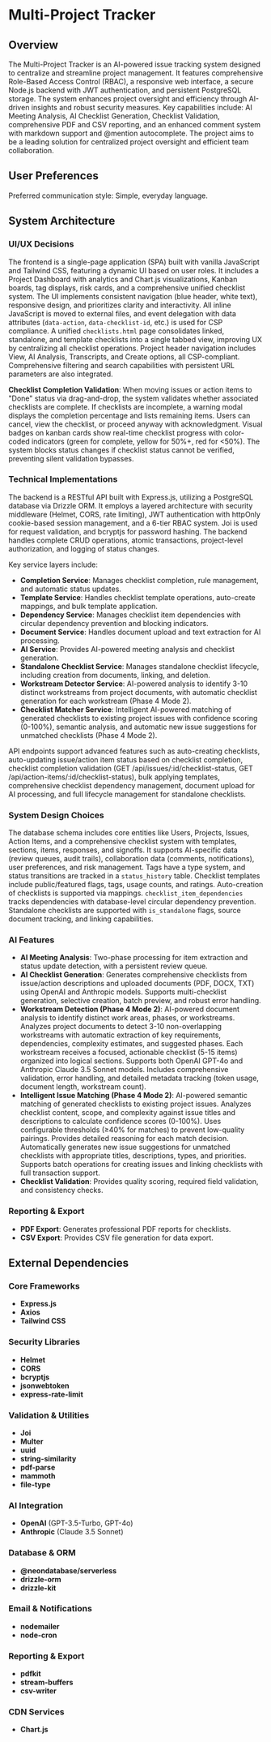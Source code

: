# Multi-Project Tracker

## Overview
The Multi-Project Tracker is an AI-powered issue tracking system designed to centralize and streamline project management. It features comprehensive Role-Based Access Control (RBAC), a responsive web interface, a secure Node.js backend with JWT authentication, and persistent PostgreSQL storage. The system enhances project oversight and efficiency through AI-driven insights and robust security measures. Key capabilities include: AI Meeting Analysis, AI Checklist Generation, Checklist Validation, comprehensive PDF and CSV reporting, and an enhanced comment system with markdown support and @mention autocomplete. The project aims to be a leading solution for centralized project oversight and efficient team collaboration.

## User Preferences
Preferred communication style: Simple, everyday language.

## System Architecture

### UI/UX Decisions
The frontend is a single-page application (SPA) built with vanilla JavaScript and Tailwind CSS, featuring a dynamic UI based on user roles. It includes a Project Dashboard with analytics and Chart.js visualizations, Kanban boards, tag displays, risk cards, and a comprehensive unified checklist system. The UI implements consistent navigation (blue header, white text), responsive design, and prioritizes clarity and interactivity. All inline JavaScript is moved to external files, and event delegation with data attributes (`data-action`, `data-checklist-id`, etc.) is used for CSP compliance. A unified `checklists.html` page consolidates linked, standalone, and template checklists into a single tabbed view, improving UX by centralizing all checklist operations. Project header navigation includes View, AI Analysis, Transcripts, and Create options, all CSP-compliant. Comprehensive filtering and search capabilities with persistent URL parameters are also integrated.

**Checklist Completion Validation**: When moving issues or action items to "Done" status via drag-and-drop, the system validates whether associated checklists are complete. If checklists are incomplete, a warning modal displays the completion percentage and lists remaining items. Users can cancel, view the checklist, or proceed anyway with acknowledgment. Visual badges on kanban cards show real-time checklist progress with color-coded indicators (green for complete, yellow for 50%+, red for <50%). The system blocks status changes if checklist status cannot be verified, preventing silent validation bypasses.

### Technical Implementations
The backend is a RESTful API built with Express.js, utilizing a PostgreSQL database via Drizzle ORM. It employs a layered architecture with security middleware (Helmet, CORS, rate limiting), JWT authentication with httpOnly cookie-based session management, and a 6-tier RBAC system. Joi is used for request validation, and bcryptjs for password hashing. The backend handles complete CRUD operations, atomic transactions, project-level authorization, and logging of status changes.

Key service layers include:
-   **Completion Service**: Manages checklist completion, rule management, and automatic status updates.
-   **Template Service**: Handles checklist template operations, auto-create mappings, and bulk template application.
-   **Dependency Service**: Manages checklist item dependencies with circular dependency prevention and blocking indicators.
-   **Document Service**: Handles document upload and text extraction for AI processing.
-   **AI Service**: Provides AI-powered meeting analysis and checklist generation.
-   **Standalone Checklist Service**: Manages standalone checklist lifecycle, including creation from documents, linking, and deletion.
-   **Workstream Detector Service**: AI-powered analysis to identify 3-10 distinct workstreams from project documents, with automatic checklist generation for each workstream (Phase 4 Mode 2).
-   **Checklist Matcher Service**: Intelligent AI-powered matching of generated checklists to existing project issues with confidence scoring (0-100%), semantic analysis, and automatic new issue suggestions for unmatched checklists (Phase 4 Mode 2).

API endpoints support advanced features such as auto-creating checklists, auto-updating issue/action item status based on checklist completion, checklist completion validation (GET /api/issues/:id/checklist-status, GET /api/action-items/:id/checklist-status), bulk applying templates, comprehensive checklist dependency management, document upload for AI processing, and full lifecycle management for standalone checklists.

### System Design Choices
The database schema includes core entities like Users, Projects, Issues, Action Items, and a comprehensive checklist system with templates, sections, items, responses, and signoffs. It supports AI-specific data (review queues, audit trails), collaboration data (comments, notifications), user preferences, and risk management. Tags have a type system, and status transitions are tracked in a `status_history` table. Checklist templates include public/featured flags, tags, usage counts, and ratings. Auto-creation of checklists is supported via mappings. `checklist_item_dependencies` tracks dependencies with database-level circular dependency prevention. Standalone checklists are supported with `is_standalone` flags, source document tracking, and linking capabilities.

### AI Features
-   **AI Meeting Analysis**: Two-phase processing for item extraction and status update detection, with a persistent review queue.
-   **AI Checklist Generation**: Generates comprehensive checklists from issue/action descriptions and uploaded documents (PDF, DOCX, TXT) using OpenAI and Anthropic models. Supports multi-checklist generation, selective creation, batch preview, and robust error handling.
-   **Workstream Detection (Phase 4 Mode 2)**: AI-powered document analysis to identify distinct work areas, phases, or workstreams. Analyzes project documents to detect 3-10 non-overlapping workstreams with automatic extraction of key requirements, dependencies, complexity estimates, and suggested phases. Each workstream receives a focused, actionable checklist (5-15 items) organized into logical sections. Supports both OpenAI GPT-4o and Anthropic Claude 3.5 Sonnet models. Includes comprehensive validation, error handling, and detailed metadata tracking (token usage, document length, workstream count).
-   **Intelligent Issue Matching (Phase 4 Mode 2)**: AI-powered semantic matching of generated checklists to existing project issues. Analyzes checklist content, scope, and complexity against issue titles and descriptions to calculate confidence scores (0-100%). Uses configurable thresholds (≥40% for matches) to prevent low-quality pairings. Provides detailed reasoning for each match decision. Automatically generates new issue suggestions for unmatched checklists with appropriate titles, descriptions, types, and priorities. Supports batch operations for creating issues and linking checklists with full transaction support.
-   **Checklist Validation**: Provides quality scoring, required field validation, and consistency checks.

### Reporting & Export
-   **PDF Export**: Generates professional PDF reports for checklists.
-   **CSV Export**: Provides CSV file generation for data export.

## External Dependencies

### Core Frameworks
-   **Express.js**
-   **Axios**
-   **Tailwind CSS**

### Security Libraries
-   **Helmet**
-   **CORS**
-   **bcryptjs**
-   **jsonwebtoken**
-   **express-rate-limit**

### Validation & Utilities
-   **Joi**
-   **Multer**
-   **uuid**
-   **string-similarity**
-   **pdf-parse**
-   **mammoth**
-   **file-type**

### AI Integration
-   **OpenAI** (GPT-3.5-Turbo, GPT-4o)
-   **Anthropic** (Claude 3.5 Sonnet)

### Database & ORM
-   **@neondatabase/serverless**
-   **drizzle-orm**
-   **drizzle-kit**

### Email & Notifications
-   **nodemailer**
-   **node-cron**

### Reporting & Export
-   **pdfkit**
-   **stream-buffers**
-   **csv-writer**

### CDN Services
-   **Chart.js**